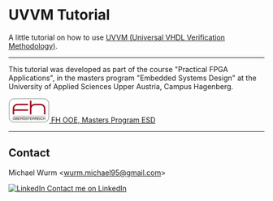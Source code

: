 # UVVM Tutorial

A little tutorial on how to use [UVVM (Universal VHDL Verification Methodology)](https://github.com/UVVM/UVVM).

----

This tutorial was developed as part of the course "Practical FPGA Applications", in the masters program "Embedded Systems Design" at the University of Applied Sciences Upper Austria, Campus Hagenberg.

[![FH Hagenberg](doc/fhooe-logo-small.png) FH OOE, Masters Program ESD](https://www.fh-ooe.at/en/hagenberg-campus/studiengaenge/master/embedded-systems-design/)

----

## Contact

Michael Wurm <<wurm.michael95@gmail.com>>

[![LinkedIn](https://i.stack.imgur.com/gVE0j.png) Contact me on LinkedIn](https://www.linkedin.com/in/michael-wurm/)
